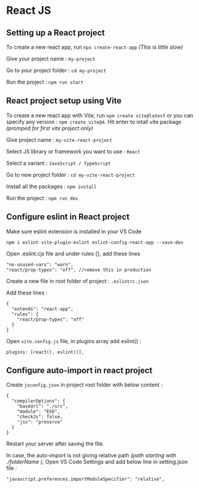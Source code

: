 # React JS

## Setting up a React project

To create a new react app, run `npx create-react-app` _(This is little slow)_

Give your project name : `my-project`

Go to your project folder : `cd my-project`

Run the project : `npm run start`

## React project setup using Vite

To create a new react app with Vite, run `npm create vite@latest` or you can specify any version : `npm create vite@4`. Hit enter to intall vite package _(promped for first vite project only)_

Give project name : `my-vite-react-project`

Select JS library or framework you want to use : `React`

Select a variant : `JavaScript / TypeScript`

Go to new project folder : `cd my-vite-react-project`

Install all the packages : `npm install`

Run the project : `npm run dev`

## Configure eslint in React project

Make sure eslint extension is installed in your VS Code

```
npm i eslint vite-plugin-eslint eslint-config-react-app --save-dev
```

Open .eslint.cjs file and under rules {}, add these lines

```
"no-unused-vars": "warn",
"react/prop-types": "off", //remove this in production
```

Create a new file in root folder of project : `.eslintrc.json`

Add these lines :

```
{
  "extends": "react-app",
  "rules": {
    "react/prop-types": "off"
  }
}

```

Open `vite.config.js` file, in plugins array add eslint() :

```
plugins: [react(), eslint()],
```

## Configure auto-import in react project

Create `jsconfig.json` in project root folder with below content :

```
{
  "compilerOptions": {
    "baseUrl": "./src",
    "module": "ES6",
    "checkJs": false,
    "jsx": "preserve"
  }
}
```

Restart your server after saving the file.

In case, the auto-import is not giving relative path _(path starting with ./folderName )_, Open VS Code Settings and add below line in setting.json file :

```
"javascript.preferences.importModuleSpecifier": "relative",
```
